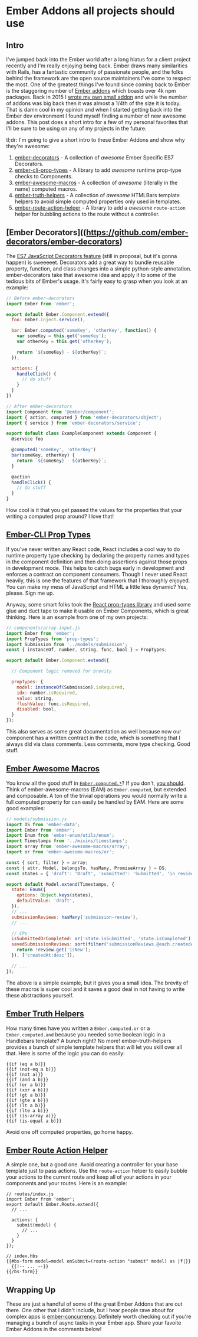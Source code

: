 # Ember Addons all projects should use

## Intro

I've jumped back into the Ember world after a long hiatus for a client project recently and I'm really enjoying being back. Ember draws many similarities with Rails, has a fantastic community of passionate people, and the folks behind the framework are the open source maintainers I've come to respect the most. One of the greatest things I've found since coming back to Ember is the staggering number of [Ember addons](https://www.emberaddons.com/) which boasts over 4k npm packages. Back in 2015 I [wrote my own small addon](https://github.com/Gowiem/ember-sliding-tab-bar) and while the number of addons was big back then it was almost a 1/4th of the size it is today. That is damn cool in my opinion and when I started getting back into the Ember dev environment I found myself finding a number of new awesome addons. This post does a short intro for a few of my personal favorites that I'll be sure to be using on any of my projects in the future.

tl;dr: I'm going to give a short intro to these Ember Addons and show why they're awesome:

1. [ember-decorators](https://github.com/ember-decorators/ember-decorators) - A collection of *awesome* Ember Specific ES7 Decorators.
2. [ember-cli-prop-types](https://github.com/crystal-ball/ember-cli-prop-types) - A library to add *awesome* runtime prop-type checks to Components.
3. [ember-awesome-macros](https://github.com/kellyselden/ember-awesome-macros) - A collection of *awesome* (literally in the name) computed macros.
4. [ember-truth-helpers](https://github.com/jmurphyau/ember-truth-helpers) - A collection of *awesome* HTMLBars template helpers to avoid simple computed properties only used in templates.
5. [ember-route-action-helper](https://github.com/DockYard/ember-route-action-helper) - A library to add a *awesome* `route-action` helper for bubbling actions to the route without a controller.


## [Ember Decorators]((https://github.com/ember-decorators/ember-decorators)

The [ES7 JavaScript Decorators feature](https://github.com/wycats/javascript-decorators) (still in proposal, but it's gonna happen) is sweeeeet. Decorators add a great way to bundle reusable property, function, and class changes into a simple python-style annotation. ember-decorators take that awesome idea and apply it to some of the tedious bits of Ember's usage. It's fairly easy to grasp when you look at an example:

```javascript
// Before ember-decorators
import Ember from 'ember';

export default Ember.Component.extend({
  foo: Ember.inject.service(),

  bar: Ember.computed('someKey', 'otherKey', function() {
    var someKey = this.get('someKey');
    var otherKey = this.get('otherKey');

    return `${someKey} - ${otherKey}`;
  }),

  actions: {
    handleClick() {
      // do stuff
    }
  }
})

// After ember-decorators
import Component from '@ember/component';
import { action, computed } from 'ember-decorators/object';
import { service } from 'ember-decorators/service';

export default class ExampleComponent extends Component {
  @service foo

  @computed('someKey', 'otherKey')
  bar(someKey, otherKey) {
    return `${someKey} - ${otherKey}`;
  }

  @action
  handleClick() {
    // do stuff
  }
}
```

How cool is it that you get passed the values for the properties that your writing a computed prop around? I love that!

## [Ember-CLI Prop Types](https://github.com/crystal-ball/ember-cli-prop-types)

If you've never written any React code, React includes a cool way to do runtime property type checking by declaring the property names and types in the component definition and then doing assertions against those props in development mode. This helps to catch bugs early in development and enforces a contract on component consumers. Though I never used React heavily, this is one the features of that framework that I thoroughly enjoyed. You can make my mess of JavaScript and HTML a little less dynamic? Yes, please. Sign me up.

Anyway, some smart folks took the [React prop-types library](https://github.com/facebook/prop-types) and used some glue and duct tape to make it usable on Ember Components, which is great thinking. Here is an example from one of my own projects:

```javaScript
// components/array-input.js
import Ember from 'ember';
import PropTypes from 'prop-types';
import Submission from '../models/submission';
const { instanceOf, number, string, func, bool } = PropTypes;

export default Ember.Component.extend({

  // Component logic removed for brevity

  propTypes: {
    model: instanceOf(Submission).isRequired,
    idx: number.isRequired,
    value: string,
    flushValue: func.isRequired,
    disabled: bool,
  }
});
```

This also serves as some great documentation as well because now our component has a written contract in the code, which is something that I always did via class comments. Less comments, more type checking. Good stuff.

## [Ember Awesome Macros](https://github.com/kellyselden/ember-awesome-macros)

You know all the good stuff in [`Ember.computed.*`](https://www.emberjs.com/api/ember/2.14.1/namespaces/Ember.computed)? If you don't, [you should](https://dockyard.com/blog/2014/06/27/ember-macros-for-DRY-and-testable-code). Think of ember-awesome-macros (EAM) as `Ember.computed`, but extended and composable. A ton of the trivial operations you would normally write a full computed property for can easily be handled by EAM. Here are some good examples:

```javascript
// models/submission.js
import DS from 'ember-data';
import Ember from 'ember';
import Enum from 'ember-enum/utils/enum';
import Timestamps from '../mixins/timestamps';
import array from 'ember-awesome-macros/array';
import or from 'ember-awesome-macros/or';

const { sort, filter } = array;
const { attr, Model, belongsTo, hasMany, PromiseArray } = DS;
const states = { 'draft': 'Draft', 'submitted': 'Submitted', 'in_review': 'In Review', 'review_required': 'Review Required', 'completed': 'Completed' };

export default Model.extend(Timestamps, {
  state: Enum({
    options: Object.keys(states),
    defaultValue: 'draft',
  }),
  // ...
  submissionReviews: hasMany('submission-review'),
  // ...

  // CPs
  isSubmittedOrCompleted: or('state.isSubmitted', 'state.isCompleted'),
  savedSubmissionReviews: sort(filter('submissionReviews.@each.createdAt', (review) => {
    return !review.get('isNew');
  }), ['createdAt:desc']),

  // ...
});
```

The above is a simple example, but it gives you a small idea. The brevity of these macros is super cool and it saves a good deal in not having to write these abstractions yourself.

## [Ember Truth Helpers](https://github.com/jmurphyau/ember-truth-helpers)

How many times have you written a `Ember.computed.or` or a `Ember.computed.and` because you needed some boolean logic in a Handlebars template? A bunch right? No more! ember-truth-helpers provides a bunch of simple template helpers that will let you skill over all that. Here is some of the logic you can do easily:

```Handlebars
{{if (eq a b)}}
{{if (not-eq a b)}}
{{if (not a)}}
{{if (and a b)}}
{{if (or a b)}}    	
{{if (xor a b)}}
{{if (gt a b)}}
{{if (gte a b)}}
{{if (lt a b)}}
{{if (lte a b)}}
{{if (is-array a)}}
{{if (is-equal a b)}}
```

Avoid one off computed properties, go home happy.

## [Ember Route Action Helper](https://github.com/DockYard/ember-route-action-helper)

A simple one, but a good one. Avoid creating a controller for your base template just to pass actions. Use the `route-action` helper to easily bubble your actions to the current route and keep all of your actions in your components and your routes. Here is an example:

```
// routes/index.js
import Ember from 'ember';
export default Ember.Route.extend({
  // ...

  actions: {
    submit(model) {
      // ...
    }
  }
});

// index.hbs
{{#bs-form model=model onSubmit=(route-action "submit" model) as |f|}}
  {{!-- ... --}}
{{/bs-form}}
```

## Wrapping Up

These are just a handful of some of the great Ember Addons that are out there. One other that I didn't include, but I hear people rave about for complex apps is [ember-concurrency](https://ember-concurrency.com/#/docs/introduction). Definitely worth checking out if you're managing a bunch of async tasks in your Ember app. Share your favoite Ember Addons in the comments below!
